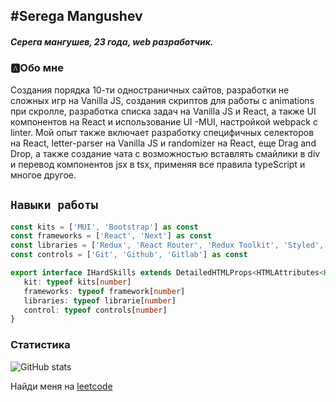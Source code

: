 ## #Serega Mangushev
   
##### Серега мангушев, 23 года, web разработчик.

### 🅰Обо мне
Создания порядка 10-ти одностраничных сайтов, разработки не сложных игр на Vanilla JS, создания скриптов для работы с animations при скролле, разработка списка задач на Vanilla JS и React, а также UI компонентов на React и использование UI -MUI, настройкой webpack с linter.
Мой опыт также включает разработку специфичных селекторов на React, letter-parser на Vanilla JS и randomizer на React, еще Drag and Drop, а также создание чата с возможностью вставлять смайлики в div и перевод компонентов jsx в tsx, применяя все правила typeScript и многое другое.

`Навыки работы`
--
```ts
const kits = ['MUI', 'Bootstrap'] as const
const frameworks = ['React', 'Next'] as const
const libraries = ['Redux', 'React Router', 'Redux Toolkit', 'Styled', 'Luxon', 'React Transition Group'] as const
const controls = ['Git', 'Github', 'Gitlab'] as const

export interface IHardSkills extends DetailedHTMLProps<HTMLAttributes<HTMLParagraphElement>, HTMLParagraphElement> {
   kit: typeof kits[number]
   frameworks: typeof framework[number]
   libraries: typeof librarie[number]
   control: typeof controls[number]
}
```
[vk]: https://vk.com/id269791339 
[code]: https://github.com/Binatik/Code

### Статистика

![GitHub stats](https://github-readme-stats.vercel.app/api?username=Binatik&show_icons=true&theme=radical)  

Найди меня на [leetcode](https://leetcode.com/Binatik/)
